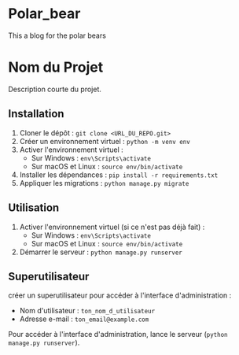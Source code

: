 # Polar_bear
This a blog for the polar bears

# Nom du Projet

Description courte du projet.

## Installation

1. Cloner le dépôt : `git clone <URL_DU_REPO.git>`
2. Créer un environnement virtuel : `python -m venv env`
3. Activer l'environnement virtuel :
   - Sur Windows : `env\Scripts\activate`
   - Sur macOS et Linux : `source env/bin/activate`
4. Installer les dépendances : `pip install -r requirements.txt`
5. Appliquer les migrations : `python manage.py migrate`

## Utilisation

1. Activer l'environnement virtuel (si ce n'est pas déjà fait) :
   - Sur Windows : `env\Scripts\activate`
   - Sur macOS et Linux : `source env/bin/activate`
2. Démarrer le serveur : `python manage.py runserver`

## Superutilisateur

créer un superutilisateur pour accéder à l'interface d'administration :

- Nom d'utilisateur : `ton_nom_d_utilisateur`
- Adresse e-mail : `ton_email@example.com`

Pour accéder à l'interface d'administration, lance le serveur (`python manage.py runserver`).
